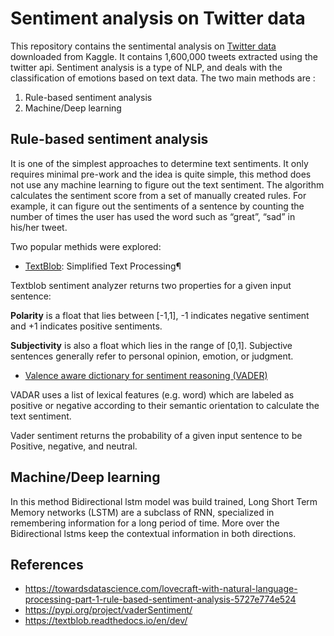 # Sentiment analysis on Twitter data

This repository contains the sentimental analysis on [Twitter data](https://www.kaggle.com/kazanova/sentiment140) downloaded from Kaggle. It contains 1,600,000 tweets extracted using the twitter api. Sentiment analysis is a type of NLP, and deals with the classification of emotions based on text data. The two main methods are : 
1. Rule-based sentiment analysis
2. Machine/Deep learning

Rule-based sentiment analysis 
------

It is one of the simplest approaches to determine text sentiments. It only requires minimal pre-work and the idea is quite simple, this method does not use any machine learning to figure out the text sentiment. The algorithm calculates the sentiment score from a set of manually created rules. For example, it can figure out the sentiments of a sentence by counting the number of times the user has used the word such as “great”,  “sad” in his/her tweet. 

Two popular methids were explored:
*  [TextBlob](https://textblob.readthedocs.io/en/dev/): Simplified Text Processing¶

Textblob sentiment analyzer returns two properties for a given input sentence: 

**Polarity** is a float that lies between [-1,1], -1 indicates negative sentiment and +1 indicates positive sentiments. 

**Subjectivity** is also a float which lies in the range of [0,1]. Subjective sentences generally refer to personal opinion, emotion, or judgment. 

*  [Valence aware dictionary for sentiment reasoning (VADER)](https://pypi.org/project/vaderSentiment/)

VADAR uses a list of lexical features (e.g. word) which are labeled as positive or negative according to their semantic orientation to calculate the text sentiment.   

Vader sentiment returns the probability of a given input sentence to be Positive, negative, and neutral. 

Machine/Deep learning 
------

In this method Bidirectional lstm model was build trained,  Long Short Term Memory networks (LSTM) are a subclass of RNN, specialized in remembering information for a long period of time. More over the Bidirectional lstms keep the contextual information in both directions.


References
------
+  https://towardsdatascience.com/lovecraft-with-natural-language-processing-part-1-rule-based-sentiment-analysis-5727e774e524
+  https://pypi.org/project/vaderSentiment/
+  https://textblob.readthedocs.io/en/dev/






